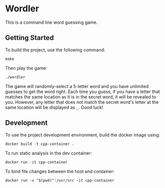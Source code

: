 # Wordler

This is a command line word guessing game.

## Getting Started

To build the project, use the following command:

```
make
```

Then play the game:

```
./wordler
```

The game will randomly-select a 5-letter word and you have unlimited guesses to get the word right. Each time you guess, if you have a letter that matches the same location as it is in the secret word, it will be revealed to you. However, any letter that does *not* match the secret word's letter at the same location will be displayed as `_`. Good luck!


## Development

To use the project development environment, build the docker image using:

```
docker build -t cpp-container .
```

To run static analysis in the dev container:

```
docker run -it cpp-container
```

To bind file changes between the host and container:

```
docker run -v "$(pwd)":/usr/src -it cpp-container
```
